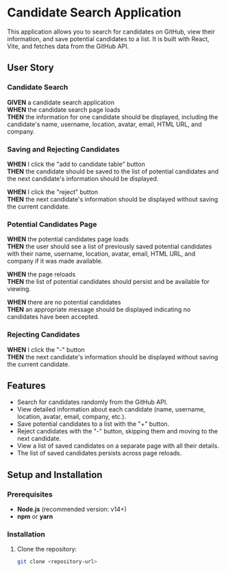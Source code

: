 # Candidate Search Application

This application allows you to search for candidates on GitHub, view their information, and save potential candidates to a list. It is built with React, Vite, and fetches data from the GitHub API.

## User Story

### Candidate Search

**GIVEN** a candidate search application  
**WHEN** the candidate search page loads  
**THEN** the information for one candidate should be displayed, including the candidate's name, username, location, avatar, email, HTML URL, and company.

### Saving and Rejecting Candidates

**WHEN** I click the "add to candidate table" button  
**THEN** the candidate should be saved to the list of potential candidates and the next candidate's information should be displayed.  

**WHEN** I click the "reject" button  
**THEN** the next candidate's information should be displayed without saving the current candidate.

### Potential Candidates Page

**WHEN** the potential candidates page loads  
**THEN** the user should see a list of previously saved potential candidates with their name, username, location, avatar, email, HTML URL, and company if it was made available.  

**WHEN** the page reloads  
**THEN** the list of potential candidates should persist and be available for viewing.

**WHEN** there are no potential candidates  
**THEN** an appropriate message should be displayed indicating no candidates have been accepted.

### Rejecting Candidates

**WHEN** I click the "-" button  
**THEN** the next candidate's information should be displayed without saving the current candidate.

## Features

- Search for candidates randomly from the GitHub API.
- View detailed information about each candidate (name, username, location, avatar, email, company, etc.).
- Save potential candidates to a list with the "+" button.
- Reject candidates with the "-" button, skipping them and moving to the next candidate.
- View a list of saved candidates on a separate page with all their details.
- The list of saved candidates persists across page reloads.

## Setup and Installation

### Prerequisites

- **Node.js** (recommended version: v14+)
- **npm** or **yarn**

### Installation

1. Clone the repository:
   ```bash
   git clone <repository-url>
